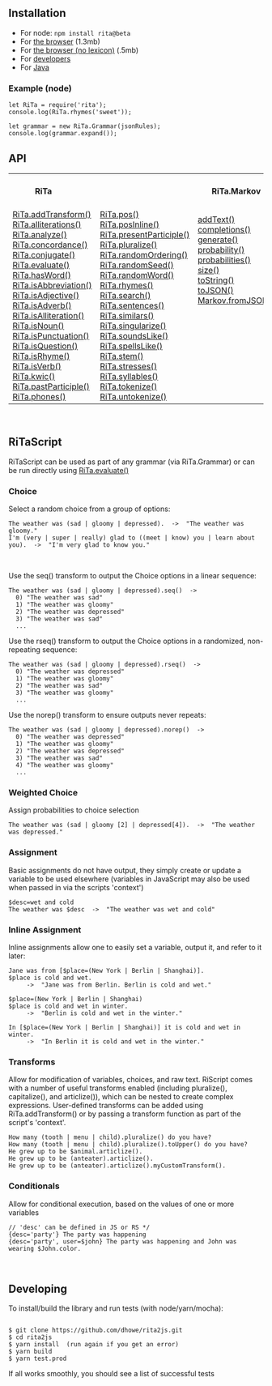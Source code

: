 ## Installation

* For node: `npm install rita@beta`
* For [the browser](https://github.com/dhowe/rita2js/releases/download/v@VERSION@/rita-web.js) (1.3mb)
* For [the browser (no lexicon)](https://github.com/dhowe/rita2js/releases/download/v@VERSION@/rita-web-nolex.js) (.5mb)
* For [developers](#developing)
* For [Java](https://github.com/dhowe?tab=packages&repo_name=rita2)

### Example (node)

```
let RiTa = require('rita');
console.log(RiTa.rhymes('sweet'));

let grammar = new RiTa.Grammar(jsonRules);
console.log(grammar.expand());
```

## API

  <table cellspacing="0" cellpadding="0" border="0">
   <tr>
    <th colspan=2>RiTa&nbsp;&nbsp;&nbsp;&nbsp;&nbsp;&nbsp;&nbsp;&nbsp;&nbsp;&nbsp;&nbsp;&nbsp;&nbsp;&nbsp;&nbsp;&nbsp;&nbsp;&nbsp;     &nbsp;&nbsp;&nbsp;&nbsp;&nbsp;&nbsp;&nbsp;&nbsp;&nbsp;&nbsp;&nbsp;&nbsp;&nbsp;&nbsp;&nbsp;&nbsp;&nbsp;&nbsp;&nbsp;&nbsp;&nbsp;&nbsp;
&nbsp;&nbsp;&nbsp;&nbsp;&nbsp;&nbsp;&nbsp;&nbsp;&nbsp;&nbsp;&nbsp;
    </th>
    <th>RiTa.Markov</th>
    <th> &nbsp; RiTa.Grammar &nbsp; </th>
   </tr>
   <tr>
<td>
    <a href="https://rednoise.org/rita2/RiTa/addTransform/index.html">RiTa.addTransform()</a><br/>
    <a href="https://rednoise.org/rita2/RiTa/alliterations/index.html">RiTa.alliterations()</a><br/>
    <a href="https://rednoise.org/rita2/RiTa/analyze/index.html">RiTa.analyze()</a><br/>
    <a href="https://rednoise.org/rita2/RiTa/concordance/index.html">RiTa.concordance()</a><br/>
    <a href="https://rednoise.org/rita2/RiTa/conjugate/index.html">RiTa.conjugate()</a><br/>
    <a href="https://rednoise.org/rita2/RiTa/evaluate/index.html">RiTa.evaluate()</a><br/>
    <a href="https://rednoise.org/rita2/RiTa/hasWord/index.html">RiTa.hasWord()</a><br/>
    <a href="https://rednoise.org/rita2/RiTa/isAbbreviation/index.html">RiTa.isAbbreviation()</a><br/>
    <a href="https://rednoise.org/rita2/RiTa/isAdjective/index.html">RiTa.isAdjective()</a><br/>
    <a href="https://rednoise.org/rita2/RiTa/isAdverb/index.html">RiTa.isAdverb()</a><br/>
    <a href="https://rednoise.org/rita2/RiTa/isAlliteration/index.html">RiTa.isAlliteration()</a><br/>
    <a href="https://rednoise.org/rita2/RiTa/isNoun/index.html">RiTa.isNoun()</a><br/>
    <a href="https://rednoise.org/rita2/RiTa/isPunctuation/index.html">RiTa.isPunctuation()</a><br/>
    <a href="https://rednoise.org/rita2/RiTa/isQuestion/index.html">RiTa.isQuestion()</a><br/>
    <a href="https://rednoise.org/rita2/RiTa/isRhyme/index.html">RiTa.isRhyme()</a><br/>
    <a href="https://rednoise.org/rita2/RiTa/isVerb/index.html">RiTa.isVerb()</a><br/>
    <a href="https://rednoise.org/rita2/RiTa/kwic/index.html">RiTa.kwic()</a><br/>
    <a href="https://rednoise.org/rita2/RiTa/pastParticiple/index.html">RiTa.pastParticiple()</a><br/>
    <a href="https://rednoise.org/rita2/RiTa/phones/index.html">RiTa.phones()</a><br/>
   </td>
   <td>
    <a href="https://rednoise.org/rita2/RiTa/pos/index.html">RiTa.pos()</a><br/>
    <a href="https://rednoise.org/rita2/RiTa/posInline/index.html">RiTa.posInline()</a><br/>
    <a href="https://rednoise.org/rita2/RiTa/presentParticiple/index.html">RiTa.presentParticiple()</a><br/>
    <a href="https://rednoise.org/rita2/RiTa/pluralize/index.html">RiTa.pluralize()</a><br/>
    <a href="https://rednoise.org/rita2/RiTa/randomOrdering/index.html">RiTa.randomOrdering()</a><br/>
    <a href="https://rednoise.org/rita2/RiTa/randomSeed/index.html">RiTa.randomSeed()</a><br/>
    <a href="https://rednoise.org/rita2/RiTa/randomWord/index.html">RiTa.randomWord()</a><br/>
    <a href="https://rednoise.org/rita2/RiTa/rhymes/index.html">RiTa.rhymes()</a><br/>
    <a href="https://rednoise.org/rita2/RiTa/search/index.html">RiTa.search()</a><br/>
    <a href="https://rednoise.org/rita2/RiTa/sentences/index.html">RiTa.sentences()</a><br/>
    <a href="https://rednoise.org/rita2/RiTa/similars/index.html">RiTa.similars()</a><br/>
    <a href="https://rednoise.org/rita2/RiTa/singularize/index.html">RiTa.singularize()</a><br/>
    <a href="https://rednoise.org/rita2/RiTa/soundsLike/index.html">RiTa.soundsLike()</a><br/>
    <a href="https://rednoise.org/rita2/RiTa/spellsLike/index.html">RiTa.spellsLike()</a><br/>
    <a href="https://rednoise.org/rita2/RiTa/stem/index.html">RiTa.stem()</a><br/>
    <a href="https://rednoise.org/rita2/RiTa/stresses/index.html">RiTa.stresses()</a><br/>
    <a href="https://rednoise.org/rita2/RiTa/syllables/index.html">RiTa.syllables()</a><br/>
    <a href="https://rednoise.org/rita2/RiTa/tokenize/index.html">RiTa.tokenize()</a><br/>
    <a href="https://rednoise.org/rita2/RiTa/untokenize/index.html">RiTa.untokenize()</a><br/>
   </td>
   <td>
    <a href="https://rednoise.org/rita2/Markov/addText/index.html">addText()</a><br/>
    <a href="https://rednoise.org/rita2/Markov/completions/index.html">completions()</a><br/>
    <a href="https://rednoise.org/rita2/Markov/generate/index.html">generate()</a><br/>
    <a href="https://rednoise.org/rita2/Markov/probability/index.html">probability()</a><br/>
    <a href="https://rednoise.org/rita2/Markov/probabilities/index.html">probabilities()</a><br/>
    <a href="https://rednoise.org/rita2/Markov/size/index.html">size()</a><br/>
    <a href="https://rednoise.org/rita2/Markov/toString/index.html">toString()</a><br/>
    <a href="https://rednoise.org/rita2/Markov/toJSON/index.html">toJSON()</a><br/>
    <a href="https://rednoise.org/rita2/Markov/fromJSON/index.html">Markov.fromJSON()</a><br/>
    <br/><br/><br/><br/><br/><br/><br/><br/><br/>
   </td>
   <td>
    <a href="https://rednoise.org/rita2/Grammar/addRule/index.html">addRule()</a><br/>
    <a href="https://rednoise.org/rita2/Grammar/expand/index.html">expand()</a><br/>
    <a href="https://rednoise.org/rita2/Grammar/removeRule/index.html">removeRule()</a><br/>
    <a href="https://rednoise.org/rita2/Grammar/setRules/index.html">setRules()</a><br/>
    <a href="https://rednoise.org/rita2/Grammar/toString/index.html">toString()</a><br/>
    <br/><br/><br/><br/><br/><br/><br/><br/><br/><br/><br/><br/><br/>
   </td>
 </tr>
</table>
&nbsp;

## RiTaScript

RiTaScript can be used as part of any grammar (via RiTa.Grammar) or can be run directly using <a href="https://rednoise.org/rita2/RiTa/evaluate/index.html">RiTa.evaluate()</a>


### Choice
Select a random choice from a group of options:
```
The weather was (sad | gloomy | depressed).  ->  "The weather was gloomy." 
I'm (very | super | really) glad to ((meet | know) you | learn about you).  ->  "I'm very glad to know you." 
```
<br>

Use the seq() transform to output the Choice options in a linear sequence:
```
The weather was (sad | gloomy | depressed).seq()  ->  
  0) "The weather was sad" 
  1) "The weather was gloomy" 
  2) "The weather was depressed" 
  3) "The weather was sad" 
  ...
```

Use the rseq() transform to output the Choice options in a randomized, non-repeating sequence:
```
The weather was (sad | gloomy | depressed).rseq()  ->  
  0) "The weather was depressed" 
  1) "The weather was gloomy" 
  2) "The weather was sad" 
  3) "The weather was gloomy" 
  ...
```

Use the norep() transform to ensure outputs never repeats:
```
The weather was (sad | gloomy | depressed).norep()  ->  
  0) "The weather was depressed" 
  1) "The weather was gloomy" 
  2) "The weather was depressed" 
  3) "The weather was sad" 
  4) "The weather was gloomy" 
  ...
```

### Weighted Choice
Assign probabilities to choice selection

```
The weather was (sad | gloomy [2] | depressed[4]).  ->  "The weather was depressed." 
```

### Assignment
Basic assignments do not have output, they simply create or update a variable to be used elsewhere (variables in JavaScript may also be used when passed in via the scripts 'context')

```
$desc=wet and cold
The weather was $desc  ->  "The weather was wet and cold" 
```

### Inline Assignment

Inline assignments allow one to easily set a variable, output it, and refer to it later:

```
Jane was from [$place=(New York | Berlin | Shanghai)]. 
$place is cold and wet. 
     ->  "Jane was from Berlin. Berlin is cold and wet."

$place=(New York | Berlin | Shanghai)
$place is cold and wet in winter. 
     ->  "Berlin is cold and wet in the winter."
    
In [$place=(New York | Berlin | Shanghai)] it is cold and wet in winter. 
     ->  "In Berlin it is cold and wet in the winter."
```


### Transforms
Allow for modification of variables, choices, and raw text. RiScript comes with a number of useful transforms enabled (including pluralize(), capitalize(), and articlize()), which can be nested to create complex expressions. User-defined transforms can be added using RiTa.addTransform() or by passing a transform function as part of the script's 'context'.
```
How many (tooth | menu | child).pluralize() do you have?
How many (tooth | menu | child).pluralize().toUpper() do you have?
He grew up to be $animal.articlize().
He grew up to be (anteater).articlize().
He grew up to be (anteater).articlize().myCustomTransform().
```



<!--
### Choice

// Resolves choice without repeating
How many (tooth | menu | child).norepeat() do you have?

// Resolves choice in sequence
How many (tooth | menu | child).seq() do you have?

| | | 
|-|-|
| The weather was (sad &#124; gloomy &#124; depressed). | "The weather was depressed." |
| I'm (very &#124; super &#124; really) glad to ((meet &#124; know) you &#124; learn about you). | "I'm very glad to know you." |


### Weighted Choice
| | | 
|-|-|
| The weather was (sad &#124; gloomy [2] &#124; depressed[4]). | "The weather was gloomy." |

### Assignment

Basic assignments do not have output, they simply create/update a symbol
| | | 
|-|-|
|$desc=wet and cold||
|The weather was $desc|"The weather was wet and cold"|

### Inline Assignment

Inline assignments create/modify a symbol _and_ output its contents

| | | 
|-|-|
| `Jane was from [$place=(New York | Berlin | Shanghai)]. $place is cold and wet.` | `Jane was from Berlin. Berlin is cold and wet.` |
| `$place=(New York | Berlin | Shanghai)`<br/>`$place is cold and wet in winter.` | `Berlin is cold and wet in the winter.` |
| `In [$place=(New York | Berlin | Shanghai)] it is cold and wet in winter.` | `In Berlin it is cold and wet in the winter.` |


```
Jane was from [$place=(New York | Berlin | Shanghai)]. 
$place is cold and wet in the winter.

$place=(New York | Berlin | Shanghai) 
$place is cold and wet in the winter.

$place=(New York | Berlin | Shanghai) is cold and wet in the winter.

In [$place=(New York | Berlin | Shanghai)], it is cold and wet in winter.

In [$place=(New York | Berlin | Shanghai) it is cold and wet in winter].

```

### Symbols
Variables (or symbols) can be defined in RiScript or in JavaScript (and passed in via the 'context' argument)
```
$desc=dark and gloomy
The weather was $desc
```
&nbsp;&nbsp;&nbsp;&nbsp;or 
```
/* 'desc' defined in JS */
The weather was $desc
```
-->
### Conditionals
Allow for conditional execution, based on the values of one or more variables
```
// 'desc' can be defined in JS or RS */
{desc='party'} The party was happening
{desc='party', user=$john} The party was happening and John was wearing $John.color.
```
<!--
### Conditionals: If-else

```
{adj='positive'} The party was happening :: The party was not happening.
```
&nbsp;&nbsp;&nbsp;&nbsp;or 
```
{adj='positive'} The party was happening.
{adj!='positive'} The party was not happening.
```
<!--
### Labels
```
#Opening {
 The Fellow will be expected to teach one course. Apart from focusing on their own research and \
 teaching one course, the Fellow will be expected to give a presentation of their scholarship at the \
 Institute. The Fellow will also be expected to participate in the intellectual life of the community.
}

$Opening=(
 The Fellow will be expected to teach one course. Apart from focusing on their own research and \
 teaching one course, the Fellow will be expected to give a presentation of their scholarship at the \
 Institute. The Fellow will also be expected to participate in the intellectual life of the community.
)
```
-->

&nbsp;

## Developing
To install/build the library and run tests (with node/yarn/mocha):
```

$ git clone https://github.com/dhowe/rita2js.git
$ cd rita2js 
$ yarn install  (run again if you get an error) 
$ yarn build 
$ yarn test.prod

```
If all works smoothly, you should see a list of successful tests
&nbsp;
